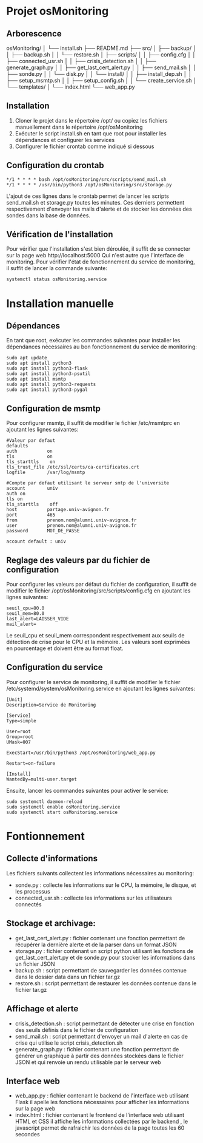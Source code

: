 # Projet osMonitoring
## Arborescence

osMonitoring/
│   └── install.sh
├── README.md
├── src/
│   ├── backup/
│   │   ├── backup.sh
│   │   └── restore.sh
│   ├── scripts/
│   │   ├── config.cfg
│   │   ├── connected_usr.sh
│   │   ├── crisis_detection.sh
│   │   ├── generate_graph.py
│   │   ├── get_last_cert_alert.py
│   │   ├── send_mail.sh
│   │   ├── sonde.py
│   │   └── disk.py
│   │   └── install/
│   │       ├── install_dep.sh
│   │       ├── setup_msmtp.sh
│   │       ├── setup_config.sh
│   │       └── create_service.sh
│   └── templates/
│       └── index.html
└── web_app.py

## Installation
1. Cloner le projet dans le répertoire /opt/ ou copiez les fichiers manuellement dans le répertoire /opt/osMonitoring
2. Exécuter le script install.sh en tant que root pour installer les dépendances et configurer les services
3. Configurer le fichier crontab comme indiqué si dessous

## Configuration du crontab
```
*/1 * * * * bash /opt/osMonitoring/src/scripts/send_mail.sh
*/1 * * * * /usr/bin/python3 /opt/osMonitoring/src/storage.py
```

L'ajout de ces lignes dans le crontab permet de lancer les scripts send_mail.sh et storage.py toutes les minutes.
Ces derniers permettent respectivement d'envoyer les mails d'alerte et de stocker les données des sondes dans la base de données.

## Vérification de l'installation
Pour vérifier que l'installation s'est bien déroulée, il suffit de se connecter sur la page web http://localhost:5000
Qui n'est autre que l'interface de monitoring. 
Pour vérifier l'état de fonctionnement du service de monitoring, il suffit de lancer la commande suivante:
```
systemctl status osMonitoring.service
```

# Installation manuelle
## Dépendances
En tant que root, exécuter les commandes suivantes pour installer les dépendances nécessaires au bon fonctionnement du service de monitoring:
```
sudo apt update
sudo apt install python3
sudo apt install python3-flask
sudo apt install python3-psutil
sudo apt install msmtp
sudo apt install python3-requests
sudo apt install python3-pygal
```

## Configuration de msmtp
Pour configurer msmtp, il suffit de modifier le fichier /etc/msmtprc en ajoutant les lignes suivantes:
```
#Valeur par defaut
defaults
auth           on
tls            on
tls_starttls	on
tls_trust_file /etc/ssl/certs/ca-certificates.crt
logfile        /var/log/msmtp

#Compte par defaut utilisant le serveur smtp de l'universite
account        univ
auth on
tls on
tls_starttls	off
host           partage.univ-avignon.fr
port           465
from           prenom.nom@alumni.univ-avignon.fr
user           prenom.nom@alumni.univ-avignon.fr
password       MOT_DE_PASSE

account default : univ
```

## Reglage des valeurs par du fichier de configuration
Pour configurer les valeurs par défaut du fichier de configuration, il suffit de modifier le fichier /opt/osMonitoring/src/scripts/config.cfg en ajoutant les lignes suivantes:
```
seuil_cpu=80.0
seuil_mem=80.0
last_alert=LAISSER_VIDE 
mail_alert=
```

Le seuil_cpu et seuil_mem correspondent respectivement aux seuils de détection de crise pour le CPU et la mémoire.
Les valeurs sont exprimées en pourcentage et doivent être au format float.

## Configuration du service
Pour configurer le service de monitoring, il suffit de modifier le fichier /etc/systemd/system/osMonitoring.service en ajoutant les lignes suivantes:
```
[Unit]
Description=Service de Monitoring

[Service]
Type=simple
 
User=root
Group=root
UMask=007
 
ExecStart=/usr/bin/python3 /opt/osMonitoring/web_app.py
 
Restart=on-failure
 
[Install]
WantedBy=multi-user.target
```

Ensuite, lancer les commandes suivantes pour activer le service:
```
sudo systemctl daemon-reload
sudo systemctl enable osMonitoring.service
sudo systemctl start osMonitoring.service
```

# Fontionnement

## Collecte d'informations
Les fichiers suivants collectent les informations nécessaires au monitoring:
- sonde.py : collecte les informations sur le CPU, la mémoire, le disque, et les processus
- connected_usr.sh : collecte les informations sur les utilisateurs connectés

## Stockage et archivage:
- get_last_cert_alert.py : fichier contenant une fonction permettant de récupérer la dernière alerte et de la parser dans un format JSON
- storage.py : fichier contenant un script python utilisant les fonctions  de get_last_cert_alert.py et de sonde.py pour stocker les informations dans un fichier JSON
- backup.sh : script permettant de sauvegarder les données contenue dans le dossier data dans un fichier tar.gz
- restore.sh : script permettant de restaurer les données contenue dans le fichier tar.gz
  
## Affichage et alerte
- crisis_detection.sh : script permettant de détecter une crise en fonction des seuils définis dans le fichier de configuration
- send_mail.sh : script permettant d'envoyer un mail d'alerte en cas de crise qui utilise le script crisis_detection.sh
- generate_graph.py : fichier contenant une fonction permettant de générer un graphique à partir des données stockées dans le fichier JSON et qui renvoie un rendu utilisable par le serveur web

## Interface web
- web_app.py : fichier contenant le backend de l'interface web utilisant Flask il apelle les fonctions nécessaires pour afficher les informations sur la page web
- index.html : fichier contenant le frontend de l'interface web utilisant HTML et CSS il affiche les informations collectées par le backend , le javascript permet de rafraichir les données de la page toutes les 60 secondes